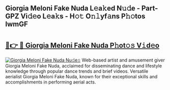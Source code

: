 ## Giorgia Meloni Fake Nuda L𝚎a𝚔ed N𝚞𝚍e - Part-GPZ Vi𝚍𝚎o L𝚎a𝚔s - H𝚘𝚝 O𝚗𝚕yf𝚊ns P𝚑𝚘tos lwmGF

# <h2><a href="http://kf6rmbz.oniu.top/?m=Giorgia+Meloni+Fake+Nuda">🔗👉 🔴 Giorgia Meloni Fake Nuda P𝚑ot𝚘𝚜 V𝚒d𝚎o</a></h2>

[![Giorgia Meloni Fake Nuda Nu𝚍e𝚜](https://i.imgur.com/0qMVB7G.gif)](http://kf6rmbz.oniu.top/?m=Giorgia+Meloni+Fake+Nuda)
Web-based artist and amusement giver Giorgia Meloni Fake Nuda, acclaimed for disseminating dance and lifestyle knowledge through popular dance trends and brief videos. Versatile aerialist Giorgia Meloni Fake Nuda, known for their exceptional skills and accomplishments in performing aerial acts.  
